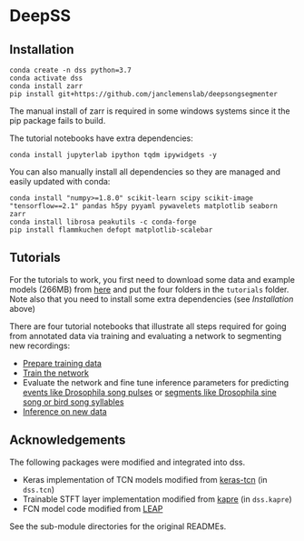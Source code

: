 # DeepSS

## Installation

```shell
conda create -n dss python=3.7
conda activate dss
conda install zarr
pip install git+https://github.com/janclemenslab/deepsongsegmenter
```
The manual install of zarr is required in some windows systems since it the pip package fails to build.

The tutorial notebooks have extra dependencies:
```shell
conda install jupyterlab ipython tqdm ipywidgets -y
```

You can also manually install all dependencies so they are managed and easily updated with conda:
```shell
conda install "numpy>=1.8.0" scikit-learn scipy scikit-image "tensorflow==2.1" pandas h5py pyyaml pywavelets matplotlib seaborn zarr
conda install librosa peakutils -c conda-forge
pip install flammkuchen defopt matplotlib-scalebar
```

## Tutorials
For the tutorials to work, you first need to download some data and example models (266MB) from [here](https://www.dropbox.com/sh/wnj3389k8ei8i1c/AACy7apWxW87IS_fBjI8-7WDa?dl=0) and put the four folders in the `tutorials` folder. Note also that you need to install some extra dependencies (see _Installation_ above)

There are four tutorial notebooks that illustrate all steps required for going from annotated data via training and evaluating a network to segmenting new recordings:
- [Prepare training data](tutorials/1_prepare_data.ipynb)
- [Train the network](tutorials/2_training.ipynb)
- Evaluate the network and fine tune inference parameters for predicting [events like Drosophila song pulses](tutorials/3a_evaluate_events.ipynb) or [segments like Drosophila sine song or bird song syllables](tutorials/3b_evaluate_segments.ipynb)
- [Inference on new data](tutorials/4_inference.ipynb)

## Acknowledgements
The following packages were modified and integrated into dss.
- Keras implementation of TCN models modified from [keras-tcn](https://github.com/philipperemy/keras-tcn) (in `dss.tcn`)
- Trainable STFT layer implementation modified from [kapre](https://github.com/keunwoochoi/kapre) (in `dss.kapre`)
- FCN model code modified from [LEAP](https://github.com/talmo/leap)

See the sub-module directories for the original READMEs.
